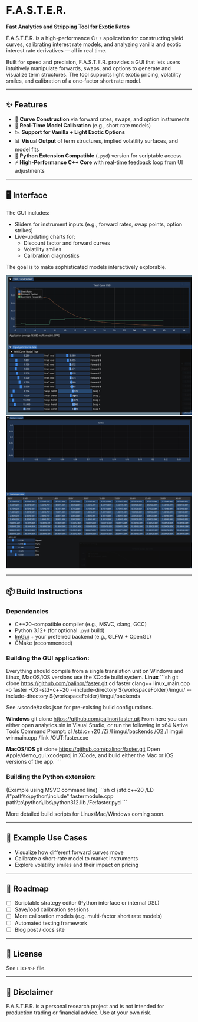 # F.A.S.T.E.R.
**Fast Analytics and Stripping Tool for Exotic Rates**

F.A.S.T.E.R. is a high-performance C++ application for constructing yield curves, calibrating interest rate models, and analyzing vanilla and exotic interest rate derivatives — all in real time.

Built for speed and precision, F.A.S.T.E.R. provides a GUI that lets users intuitively manipulate forwards, swaps, and options to generate and visualize term structures. The tool supports light exotic pricing, volatility smiles, and calibration of a one-factor short rate model.

---

## ✨ Features

- 🔁 **Curve Construction** via forward rates, swaps, and option instruments
- 🧮 **Real-Time Model Calibration** (e.g., short rate models)
- 📉 **Support for Vanilla + Light Exotic Options**
- 📊 **Visual Output** of term structures, implied volatility surfaces, and model fits
- 🔧 **Python Extension Compatible** (`.pyd`) version for scriptable access
- ⚡ **High-Performance C++ Core** with real-time feedback loop from UI adjustments

---

## 🖥️ Interface

The GUI includes:
- Sliders for instrument inputs (e.g., forward rates, swap points, option strikes)
- Live-updating charts for:
  - Discount factor and forward curves
  - Volatility smiles
  - Calibration diagnostics

The goal is to make sophisticated models interactively explorable.

![Yield curves](media/yield_curves.gif)
![Vanilla smiles](media/vanilla_smiles.gif)

---

## 📦 Build Instructions

### Dependencies
- C++20-compatible compiler (e.g., MSVC, clang, GCC)
- Python 3.12+ (for optional `.pyd` build)
- [ImGui](https://github.com/ocornut/imgui) + your preferred backend (e.g., GLFW + OpenGL)
- CMake (recommended)

### Building the GUI application:
Everything should compile from a single translation unit on Windows and Linux, MacOS/iOS versions use the XCode build system.
**Linux**
\`\`\`sh
git clone https://github.com/palinor/faster.git
cd faster
clang++ linux_main.cpp -o faster -O3 -std=c++20 --include-directory ${workspaceFolder}/imgui/ --include-directory ${workspaceFolder}/imgui/backends

See .vscode/tasks.json for pre-existing build configurations.

**Windows**
git clone https://github.com/palinor/faster.git
From here you can either open analytics.sln in Visual Studio, or run the following in x64 Native Tools Command Prompt:
cl /std:c++20 /Zi /I imgui/backends /O2 /I imgui winmain.cpp /link /OUT:faster.exe

**MacOS/iOS**
git clone https://github.com/palinor/faster.git
Open Apple/demo_gui.xcodeproj in XCode, and build either the Mac or iOS versions of the app.
\`\`\`

### Building the Python extension:
(Example using MSVC command line)
\`\`\`sh
cl /std:c++20 /LD /I"path\to\python\include" fastermodule.cpp path\to\python\libs\python312.lib /Fe:faster.pyd
\`\`\`

More detailed build scripts for Linux/Mac/Windows coming soon.

---

## 🧪 Example Use Cases

- Visualize how different forward curves move
- Calibrate a short-rate model to market instruments
- Explore volatility smiles and their impact on pricing

---

## 🚧 Roadmap

- [ ] Scriptable strategy editor (Python interface or internal DSL)
- [ ] Save/load calibration sessions
- [ ] More calibration models (e.g. multi-factor short rate models)
- [ ] Automated testing framework
- [ ] Blog post / docs site

---

## 📖 License

See `LICENSE` file.

---

## 🔬 Disclaimer

F.A.S.T.E.R. is a personal research project and is not intended for production trading or financial advice. Use at your own risk.
